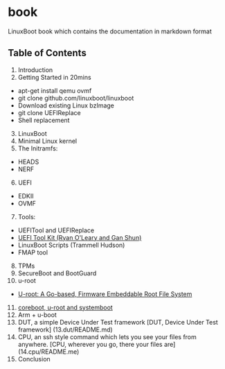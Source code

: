 # book

LinuxBoot book which contains the documentation in markdown format

## Table of Contents

1. Introduction
2. Getting Started in 20mins
  * apt-get install qemu ovmf
  * git clone github.com/linuxboot/linuxboot
  * Download existing Linux bzImage
  * git clone UEFIReplace
  * Shell replacement
3. LinuxBoot
4. Minimal Linux kernel
5. The Initramfs:
  * HEADS
  * NERF
6. UEFI
  * EDKII
  * OVMF
7. Tools:
  * UEFITool and UEFIReplace
  * [UEFI Tool Kit (Ryan O'Leary and Gan Shun)](7b.UEFI_Tool_Kit/README.md)
  * LinuxBoot Scripts (Trammell Hudson)
  * FMAP tool
8. TPMs
9. SecureBoot and BootGuard
10. u-root
  * [U-root: A Go-based, Firmware Embeddable Root File System](10.u-root/README.md)
11. [coreboot, u-root and systemboot](11.coreboot.u-root.systemboot/README.md)
12. Arm + u-boot
13. DUT, a simple Device Under Test framework [DUT, Device Under Test framework] (13.dut/README.md)
14. CPU, an ssh style command which lets you see your files from anywhere. [CPU, wherever you go, there your files are] (14.cpu/README.me)
15. Conclusion
